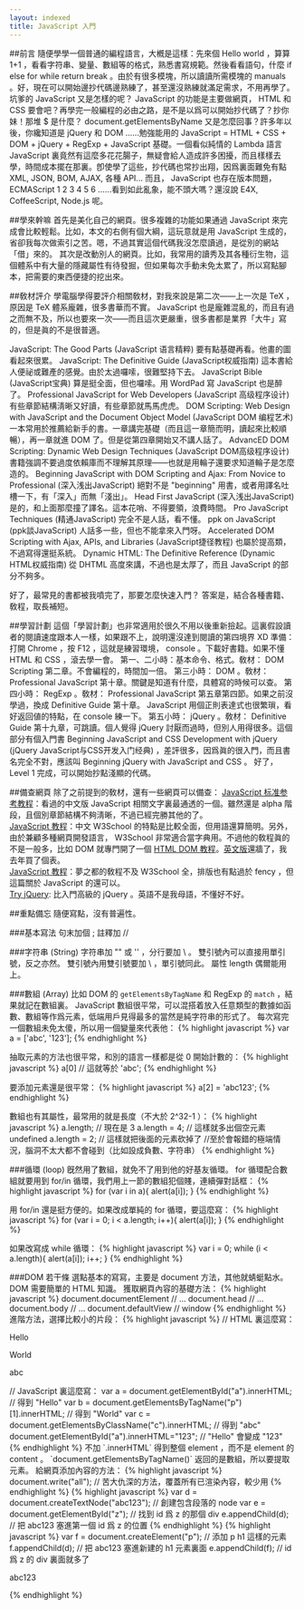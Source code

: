 ```yaml
---
layout: indexed
title: JavaScript 入門
---
```

##前言
隨便學學一個普通的編程語言，大槪是這樣：先來個 Hello world ，算算 1+1 ，看看字符串、變量、數組等的格式，熟悉書寫規範。然後看看語句，什麼 if else for while return break 。由於有很多模塊，所以讀讀所需模塊的 manuals 。好，現在可以開始邊抄代碼邊熟練了，甚至還沒熟練就滿足需求，不用再學了。
坑爹的 JavaScript 又是怎樣的呢？ JavaScript 的功能是主要做網頁， HTML 和 CSS 要會吧？再學完一般編程的必由之路，是不是以爲可以開始抄代碼了？抄你妹！那堆 $ 是什麼？ document.getElementsByName 又是怎麼回事？許多年以後，你纔知道是 jQuery 和 DOM ……勉強能用的 JavaScript = HTML + CSS + DOM + jQuery + RegExp + JavaScript 基礎。一個看似純情的 Lambda 語言 JavaScript 裏竟然有這麼多花花腸子，無疑會給人造成許多困擾，而且樣樣去學，時間成本擺在那裏。卽使學了這些，抄代碼也常抄出翔，因爲裏面難免有點 XML, JSON, BOM, AJAX, 各種 API... 而且， JavaScript 也存在版本問題， ECMAScript 1 2 3 4 5 6 ……看到如此亂象，能不頭大嗎？還沒說 E4X, CoffeeScript, Node.js 呢。

##學來幹嘛
首先是美化自己的網頁。很多複雜的功能如果通過 JavaScript 來完成會比較輕鬆。比如，本文的右側有個大綱，這玩意就是用 JavaScript 生成的，省卻我每次做索引之苦。嗯，不過其實這個代碼我沒怎麼讀過，是從別的網站「借」來的。
其次是改動別人的網頁。比如，我常用的讀秀及其各種衍生物，這個體系中有大量的隱藏屬性有待發掘，但如果每次手動未免太累了，所以寫點腳本，把需要的東西便捷的挖出來。

##敎材評介
學電腦學得要評介相關敎材，對我來說是第二次——上一次是 TeX ，原因是 TeX 體系龐雜，很多書華而不實。 JavaScript 也是龐雜混亂的，而且有過之而無不及，所以也要來一次——而且這次更嚴重，很多書都是業界「大牛」寫的，但是眞的不是很普適。

JavaScript: The Good Parts (JavaScript 语言精粹) 要有點基礎再看。他畫的圖看起來很累。
JavaScript: The Definitive Guide (JavaScript权威指南) 這本書給人便祕或難產的感覺。由於太過囉嗦，很難堅持下去。
JavaScript Bible (JavaScript宝典) 算是挺全面，但也囉嗦。用 WordPad 寫 JavaScript 也是醉了。
Professional JavaScript for Web Developers (JavaScript 高级程序设计) 有些章節結構淸晰又好讀，有些章節就馬馬虎虎。
DOM Scripting: Web Design with JavaScript and the Document Object Model (JavaScript DOM 编程艺术) 一本常用於推薦給新手的書。一章講完基礎（而且這一章簡而明，讀起來比較順暢），再一章就進 DOM 了。但是從第四章開始又不講人話了。
AdvancED DOM Scripting: Dynamic Web Design Techniques (JavaScript DOM高级程序设计) 書籍強調不要過度依賴庫而不理解其原理——也就是用輪子還要求知道輪子是怎麼造的。
Beginning JavaScript with DOM Scripting and Ajax: From Novice to Professional (深入浅出JavaScript) 絕對不是 "beginning" 用書，或者用譯名吐槽一下，有「深入」而無「淺出」。
Head First JavaScript (深入浅出JavaScript) 是的，和上面那麼撞了譯名。這本花哨、不得要領，浪費時間。
Pro JavaScript Techniques (精通JavaScript) 完全不是人話，看不懂。
ppk on JavaScript (ppk談JavaScript) 人話多一些，但也不能拿來入門呀。
Accelerated DOM Scripting with Ajax, APIs, and Libraries (JavaScript捷径教程) 也屬於提高類，不過寫得還挺系統。
Dynamic HTML: The Definitive Reference (Dynamic HTML权威指南) 從 DHTML 高度來講，不過也是太厚了，而且 JavaScript 的部分不夠多。

好了，最常見的書都被我噴完了，那要怎麼快速入門？
答案是，結合各種書籍、敎程，取長補短。

##學習計劃
這個「學習計劃」也非常適用於很久不用以後重新撿起。這裏假設讀者的閱讀速度跟本人一樣，如果跟不上，說明還沒達到閱讀的第四境界 XD
準備：打開 Chrome ，按 F12 ，這就是練習環境， console 。下載好書籍。如果不懂 HTML 和 CSS ，滾去學一會。
第一、二小時：基本命令、格式。敎材： DOM Scripting 第二章。不會編程的，時間加一倍。
第三小時： DOM 。敎材： Professional JavaScript 第十章。關鍵是知道有什麼，具體寫的時候可以查。
第四小時： RegExp 。敎材： Professional JavaScript 第五章第四節。如果之前沒學過，換成 Definitive Guide 第十章。 JavaScript 用個正則表達式也很繁瑣，看好返回値的特點，在 console 練一下。
第五小時： jQuery 。敎材： Definitive Guide 第十九章，可跳讀。個人覺得 jQuery 討厭而過時，但別人用得很多。這個部分有個入門書 Beginning JavaScript and CSS Development with jQuery (jQuery JavaScript与CSS开发入门经典) ，差評很多，因爲眞的很入門，而且書名完全不對，應該叫 Beginning jQuery with JavaScript and CSS 。
好了，Level 1 完成，可以開始抄點淺顯的代碼。

##備查網頁
除了之前提到的敎材，還有一些網頁可以備查：
<a href="http://javascript.ruanyifeng.com/" rel="external">JavaScript 标准参考教程</a>：看過的中文版 JavaScript 相關文字裏最通透的一個。雖然還是 alpha 階段，且個別章節結構不夠淸晰，不過已經完勝其他的了。<br />
<a href="http://www.w3school.com.cn/js/" rel="external">JavaScript 教程</a>：中文 W3School 的特點是比較全面，但用語還算簡明。另外，由於兼顧多種網頁開發語言， W3School 非常適合當字典用。不過他的敎程眞的不是一般多，比如 DOM 就專門開了一個 <a href="http://www.w3school.com.cn/htmldom/index.asp" rel="external">HTML DOM 教程</a>。<a href="http://www.w3schools.com/js/default.asp" rel="external">英文版</a>還牆了，我去年買了個表。<br />
<a href="http://www.dreamdu.com/javascript/" rel="external">JavaScript 教程</a>：夢之都的敎程不及 W3School 全，排版也有點過於 fency ，但這篇關於 JavaScript 的還可以。<br />
<a href="http://try.jquery.com/" rel="external">Try jQuery</a>: 比入門高級的 jQuery 。英語不是我母語，不懂好不好。<br />


##重點備忘
隨便寫點，沒有普遍性。

###基本寫法
句末加個 ;
註釋加 //

###字符串 (String)
字符串加 "" 或 '' ，分行要加 \\ 。
雙引號內可以直接用單引號，反之亦然。
雙引號內用雙引號要加 \\ ，單引號同此。
屬性 length 偶爾能用上。

###數組 (Array)
比如 DOM 的 `getElementsByTagName` 和 RegExp 的 `match` ，結果就記在數組裏。
JavaScript 數組很平常，可以混搭着放入任意類型的數據如函數、數組等作爲元素，低端用戶見得最多的當然是純字符串的形式了。
每次寫完一個數組未免太傻，所以用一個變量來代表他：
{% highlight javascript %}
var a = ['abc', '123'];
{% endhighlight %}

抽取元素的方法也很平常，和別的語言一樣都是從 0 開始計數的：
{% highlight javascript %}
a[0] // 這就等於 'abc';
{% endhighlight %}

要添加元素還是很平常：
{% highlight javascript %}
a[2] = 'abc123';
{% endhighlight %}

數組也有其屬性，最常用的就是長度（不大於 2^32-1 ）：
{% highlight javascript %}
a.length; // 現在是 3
a.length = 4; // 這樣就多出個空元素 undefined
a.length = 2; // 這樣就把後面的元素砍掉了
//至於會報錯的極端情況，腦洞不太大都不會碰到（比如設成負數、字符串）
{% endhighlight %}

###循環 (loop)
旣然用了數組，就免不了用到他的好基友循環。
for 循環配合數組就要用到 for/in 循環，我們用上一節的數組犯個賤，連續彈對話框：
{% highlight javascript %}
for (var i in a){
    alert(a[i]);
}
{% endhighlight %}

用 for/in 還是挺方便的。如果改成單純的 for 循環，要這麼寫：
{% highlight javascript %}
for (var i = 0; i < a.length; i++){
    alert(a[i]);
}
{% endhighlight %}

如果改寫成 while 循環：
{% highlight javascript %}
var i = 0;
while (i < a.length){
    alert(a[i]);
    i++;
}
{% endhighlight %}

###DOM 若干條
選點基本的寫寫，主要是 document 方法，其他就蜻蜓點水。
DOM 需要簡單的 HTML 知識。
獲取網頁內容的基礎方法：
{% highlight javascript %}
document.documentElement // <html>...</html>
document.head // <head>...</head>
document.body // <body>...</body>
document.defaultView // window
{% endhighlight %}
進階方法，選擇比較小的片段：
{% highlight javascript %}
// HTML 裏這麼寫：
<div id="z">
<p id="a">Hello</p>
<p id="a">World</p>
<p class="c">abc</p>
</div>
// JavaScript 裏這麼寫：
var a = document.getElementById("a").innerHTML; // 得到 "Hello"
var b = document.getElementsByTagName("p")[1].innerHTML; // 得到 "World"
var c = document.getElementsByClassName("c").innerHTML; // 得到 "abc"
document.getElementById("a").innerHTML="123"; // "Hello" 會變成 "123"
{% endhighlight %}
不加 `.innerHTML` 得到整個 element ，而不是 element 的 content 。
`document.getElementsByTagName()` 返回的是數組，所以要提取元素。
給網頁添加內容的方法：
{% highlight javascript %}
document.write("all"); // 苦大仇深的方法，覆蓋所有已渲染內容，較少用
{% endhighlight %}
{% highlight javascript %}
var d = document.createTextNode("abc123"); // 創建包含段落的 node
var e = document.getElementById("z"); // 找到 id 爲 z 的那個 div
e.appendChild(d); // 把 abc123 塞進第一個 id 爲 z 的位置
{% endhighlight %}
{% highlight javascript %}
var f = document.createElement("p"); // 添加 p h1 這樣的元素
f.appendChild(d); // 把 abc123 塞進新建的 h1 元素裏面
e.appendChild(f); // id 爲 z 的 div 裏面就多了 <p>abc123</p>
{% endhighlight %}